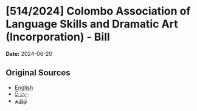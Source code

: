 # [514/2024] Colombo Association of Language Skills and Dramatic Art (Incorporation) - Bill

**Date:** 2024-06-20

## Original Sources

- [English](https://documents.gov.lk/view/bills/2024/6/514-2024_E.pdf)
- [සිංහල](https://documents.gov.lk/view/bills/2024/6/514-2024_S.pdf)
- [தமிழ்](https://documents.gov.lk/view/bills/2024/6/514-2024_T.pdf)
